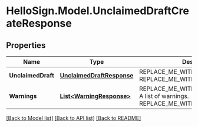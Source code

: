 # HelloSign.Model.UnclaimedDraftCreateResponse

## Properties

Name | Type | Description | Notes
------------ | ------------- | ------------- | -------------
**UnclaimedDraft** | [**UnclaimedDraftResponse**](UnclaimedDraftResponse.md) | REPLACE_ME_WITH_DESCRIPTION_BEGIN  REPLACE_ME_WITH_DESCRIPTION_END | [optional] 
**Warnings** | [**List&lt;WarningResponse&gt;**](WarningResponse.md) | REPLACE_ME_WITH_DESCRIPTION_BEGIN A list of warnings. REPLACE_ME_WITH_DESCRIPTION_END | [optional] 

[[Back to Model list]](../README.md#documentation-for-models) [[Back to API list]](../README.md#documentation-for-api-endpoints) [[Back to README]](../README.md)

